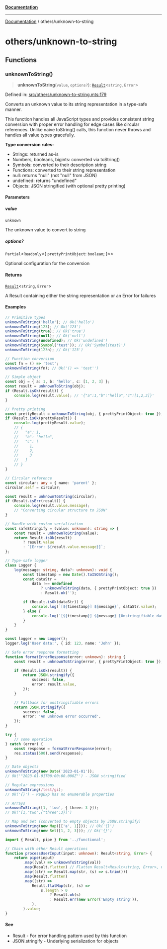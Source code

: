[**Documentation**](../README.md)

---

[Documentation](../README.md) / others/unknown-to-string

# others/unknown-to-string

## Functions

### unknownToString()

> **unknownToString**(`value`, `options?`): [`Result`](../functional/result/README.md#result)\<`string`, `Error`\>

Defined in: [src/others/unknown-to-string.mts:179](https://github.com/noshiro-pf/ts-verified/blob/main/src/others/unknown-to-string.mts#L179)

Converts an unknown value to its string representation in a type-safe manner.

This function handles all JavaScript types and provides consistent string conversion
with proper error handling for edge cases like circular references. Unlike naive
toString() calls, this function never throws and handles all value types gracefully.

**Type conversion rules:**

- Strings: returned as-is
- Numbers, booleans, bigints: converted via toString()
- Symbols: converted to their description string
- Functions: converted to their string representation
- null: returns "null" (not "null" from JSON)
- undefined: returns "undefined"
- Objects: JSON stringified (with optional pretty printing)

#### Parameters

##### value

`unknown`

The unknown value to convert to string

##### options?

`Partial`\<`Readonly`\<\{ `prettyPrintObject`: `boolean`; \}\>\>

Optional configuration for the conversion

#### Returns

[`Result`](../functional/result/README.md#result)\<`string`, `Error`\>

A Result containing either the string representation or an Error for failures

#### Examples

```typescript
// Primitive types
unknownToString('hello'); // Ok('hello')
unknownToString(123); // Ok('123')
unknownToString(true); // Ok('true')
unknownToString(null); // Ok('null')
unknownToString(undefined); // Ok('undefined')
unknownToString(Symbol('test')); // Ok('Symbol(test)')
unknownToString(123n); // Ok('123')

// Function conversion
const fn = () => 'test';
unknownToString(fn); // Ok('() => 'test'')
```

```typescript
// Simple object
const obj = { a: 1, b: 'hello', c: [1, 2, 3] };
const result = unknownToString(obj);
if (Result.isOk(result)) {
    console.log(result.value); // '{"a":1,"b":"hello","c":[1,2,3]}'
}

// Pretty printing
const prettyResult = unknownToString(obj, { prettyPrintObject: true });
if (Result.isOk(prettyResult)) {
    console.log(prettyResult.value);
    // {
    //   "a": 1,
    //   "b": "hello",
    //   "c": [
    //     1,
    //     2,
    //     3
    //   ]
    // }
}
```

```typescript
// Circular reference
const circular: any = { name: 'parent' };
circular.self = circular;

const result = unknownToString(circular);
if (Result.isErr(result)) {
    console.log(result.value.message);
    // "Converting circular structure to JSON"
}

// Handle with custom serialization
const safeStringify = (value: unknown): string => {
    const result = unknownToString(value);
    return Result.isOk(result)
        ? result.value
        : `[Error: ${result.value.message}]`;
};
```

```typescript
// Type-safe logger
class Logger {
    log(message: string, data?: unknown): void {
        const timestamp = new Date().toISOString();
        const dataStr =
            data !== undefined
                ? unknownToString(data, { prettyPrintObject: true })
                : Result.ok('');

        if (Result.isOk(dataStr)) {
            console.log(`[${timestamp}] ${message}`, dataStr.value);
        } else {
            console.log(`[${timestamp}] ${message} [Unstringifiable data]`);
        }
    }
}

const logger = new Logger();
logger.log('User data:', { id: 123, name: 'John' });
```

```typescript
// Safe error response formatting
function formatErrorResponse(error: unknown): string {
    const result = unknownToString(error, { prettyPrintObject: true });

    if (Result.isOk(result)) {
        return JSON.stringify({
            success: false,
            error: result.value,
        });
    }

    // Fallback for unstringifiable errors
    return JSON.stringify({
        success: false,
        error: 'An unknown error occurred',
    });
}

try {
    // some operation
} catch (error) {
    const response = formatErrorResponse(error);
    res.status(500).send(response);
}
```

```typescript
// Date objects
unknownToString(new Date('2023-01-01'));
// Ok('"2023-01-01T00:00:00.000Z"') - JSON stringified

// Regular expressions
unknownToString(/test/gi);
// Ok('{}') - RegExp has no enumerable properties

// Arrays
unknownToString([1, 'two', { three: 3 }]);
// Ok('[1,"two",{"three":3}]')

// Map and Set (converted to empty objects by JSON.stringify)
unknownToString(new Map([['a', 1]])); // Ok('{}')
unknownToString(new Set([1, 2, 3])); // Ok('{}')
```

```typescript
import { Result, pipe } from '../functional';

// Chain with other Result operations
function processUserInput(input: unknown): Result<string, Error> {
    return pipe(input)
        .map((val) => unknownToString(val))
        .map(Result.flatten) // Flatten Result<Result<string, Error>, never>
        .map((str) => Result.map(str, (s) => s.trim()))
        .map(Result.flatten)
        .map((str) =>
            Result.flatMap(str, (s) =>
                s.length > 0
                    ? Result.ok(s)
                    : Result.err(new Error('Empty string')),
            ),
        ).value;
}
```

#### See

- Result - For error handling pattern used by this function
- JSON.stringify - Underlying serialization for objects
